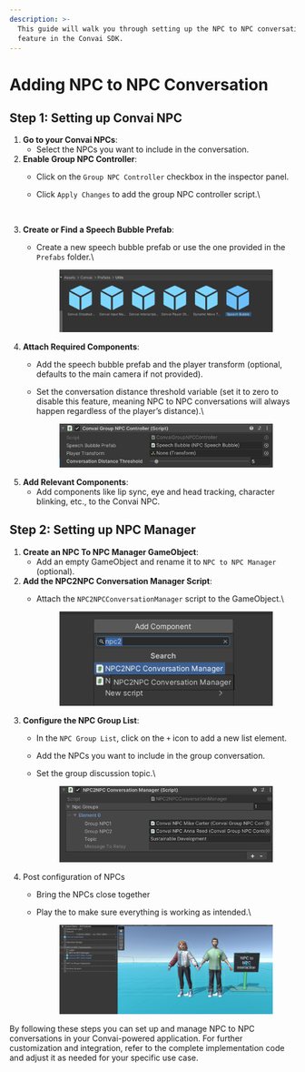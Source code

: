 ```yaml
---
description: >-
  This guide will walk you through setting up the NPC to NPC conversation
  feature in the Convai SDK.
---
```


# Adding NPC to NPC Conversation

## **Step 1: Setting up Convai NPC**

1. **Go to your Convai NPCs**:
   * Select the NPCs you want to include in the conversation.
2. **Enable Group NPC Controller**:
   * Click on the `Group NPC Controller` checkbox in the inspector panel.
   *   Click `Apply Changes` to add the group NPC controller script.\


       <figure><img src="https://lh7-us.googleusercontent.com/JUlMGlkifNW_8JQ1FJO-55h_c754kh1kgepM0gJFaZ0Ek6FNUyCLvrn2EqtfDORjY8k6-2fsSTzry9LLEWihFhnv0ZGFBSMFIkQ6xGFd0qk9z87p4pz91O6Bvc1vzMqBi_hpxaTvPwvjTMg70iaAm9U" alt=""><figcaption></figcaption></figure>
3. **Create or Find a Speech Bubble Prefab**:
   *   Create a new speech bubble prefab or use the one provided in the `Prefabs` folder.\


       <figure><img src="../../.gitbook/assets/image (373).png" alt=""><figcaption></figcaption></figure>
4. **Attach Required Components**:
   * Add the speech bubble prefab and the player transform (optional, defaults to the main camera if not provided).
   *   Set the conversation distance threshold variable (set it to zero to disable this feature, meaning NPC to NPC conversations will always happen regardless of the player’s distance).\


       <figure><img src="../../.gitbook/assets/image (374).png" alt=""><figcaption></figcaption></figure>
5. **Add Relevant Components**:
   * Add components like lip sync, eye and head tracking, character blinking, etc., to the Convai NPC.

## **Step 2: Setting up NPC Manager**

1. **Create an NPC To NPC Manager GameObject**:
   * Add an empty GameObject and rename it to `NPC to NPC Manager` (optional).
2. **Add the NPC2NPC Conversation Manager Script**:
   *   Attach the `NPC2NPCConversationManager` script to the GameObject.\


       <figure><img src="../../.gitbook/assets/Screenshot 2024-05-27 184719.png" alt=""><figcaption></figcaption></figure>
3. **Configure the NPC Group List**:
   * In the `NPC Group List`, click on the `+` icon to add a new list element.
   * Add the NPCs you want to include in the group conversation.
   *   Set the group discussion topic.\


       <figure><img src="../../.gitbook/assets/image (377).png" alt=""><figcaption></figcaption></figure>
4. Post configuration of NPCs
   * Bring the NPCs close together
   *   Play the to make sure everything is working as intended.\


       <figure><img src="../../.gitbook/assets/Screenshot 2024-05-27 185141 (1).png" alt=""><figcaption></figcaption></figure>

By following these steps you can set up and manage NPC to NPC conversations in your Convai-powered application. For further customization and integration, refer to the complete implementation code and adjust it as needed for your specific use case.
